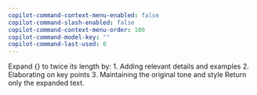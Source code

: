 ```yaml
---
copilot-command-context-menu-enabled: false
copilot-command-slash-enabled: false
copilot-command-context-menu-order: 100
copilot-command-model-key: ""
copilot-command-last-used: 0
---
```

Expand {} to twice its length by:
    1. Adding relevant details and examples
    2. Elaborating on key points
    3. Maintaining the original tone and style
    Return only the expanded text.